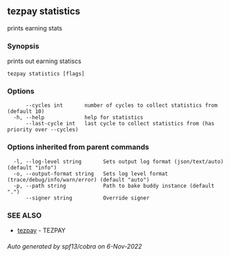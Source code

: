 ## tezpay statistics

prints earning stats

### Synopsis

prints out earning statiscs

```
tezpay statistics [flags]
```

### Options

```
      --cycles int       number of cycles to collect statistics from (default 10)
  -h, --help             help for statistics
      --last-cycle int   last cycle to collect statistics from (has priority over --cycles)
```

### Options inherited from parent commands

```
  -l, --log-level string       Sets output log format (json/text/auto) (default "info")
  -o, --output-format string   Sets log level format (trace/debug/info/warn/error) (default "auto")
  -p, --path string            Path to bake buddy instance (default ".")
      --signer string          Override signer
```

### SEE ALSO

* [tezpay](tezpay.md)	 - TEZPAY

###### Auto generated by spf13/cobra on 6-Nov-2022
